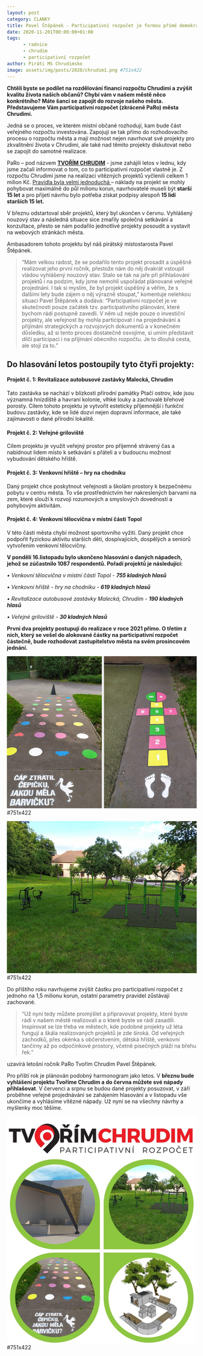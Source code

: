 ```yaml
---
layout: post
category: CLANKY
title: Pavel Štěpánek - Participativní rozpočet je formou přímé demokracie v Chrudimi
date: 2020-11-201T00:00:00+01:00
tags: 
      - radnice
      - chrudim
      - participativní rozpočet
author: Piráti MS Chrudimsko
image: assets/img/posts/2020/chrudim1.png #751x422
---
```



**Chtěli byste se podílet na rozdělování financí rozpočtu Chrudimi a zvýšit kvalitu života našich občanů? Chybí vám v našem městě něco konkrétního? Máte šanci se zapojit do rozvoje našeho města. Představujeme Vám participativní rozpočet (zkráceně PaRo) města Chrudimi.**

Jedná se o proces, ve kterém místní občané rozhodují, kam bude část veřejného rozpočtu investována. Zapojují se tak přímo do rozhodovacího procesu o rozpočtu města a mají možnost nejen navrhovat své projekty pro zkvalitnění života v Chrudimi, ale také nad těmito projekty diskutovat nebo se zapojit do samotné realizace.

PaRo – pod názvem **[TVOŘÍM CHRUDIM](https://participace.mobilnirozhlas.cz/tvorimchrudim)** - jsme zahájili letos v lednu, kdy jsme začali informovat o tom, co to participativní rozpočet vlastně je. Z rozpočtu Chrudimi jsme na realizaci vítězných projektů vyčlenili celkem 1 milion Kč.  [Pravidla byla velmi jednoduchá ](https://participace.mobilnirozhlas.cz/tvorimchrudim/#!/pravidla)– náklady na projekt se mohly pohybovat maximálně do půl milionu korun, navrhovatelé museli být **starší 15 let** a pro přijetí návrhu bylo potřeba získat podpisy alespoň **15 lidí starších 15 let.**

V březnu odstartoval sběr projektů, který byl ukončen v červnu. Vyhlášený nouzový stav a následná situace sice zmařily společná setkávání a konzultace, přesto se nám podařilo jednotlivé projekty posoudit a vystavit na webových stránkách města.

Ambasadorem tohoto projektu byl náš pirátský místostarosta Pavel Štěpánek.

>“Mám velkou radost, že se podařilo tento projekt prosadit a úspěšně realizovat jeho první ročník, přestože nám do něj dvakrát vstoupil vládou vyhlášený nouzový stav. Stalo se tak na jaře při přihlašování projektů i na podzim, kdy jsme nemohli uspořádat plánované veřejné projednání. I tak si myslím, že byl projekt úspěšný a věřím, že s dalšími lety bude zájem o něj výrazně stoupat,” komentuje nelehkou situaci Pavel Štěpánek a dodává: “Participativní rozpočet je ve skutečnosti pouze začátek tzv. participativního plánování, které bychom rádi postupně zavedli. V něm už nejde pouze o investiční projekty, ale veřejnost by mohla participovat i na projednávání a přijímání strategických a rozvojových dokumentů a v konečném důsledku, až si tento proces dostatečně osvojíme, si umím představit dílčí participaci i na přijímání obecního rozpočtu. Je to dlouhá cesta, ale stojí za to.”

## Do hlasování letos postoupily tyto čtyři projekty:

#### Projekt č. 1: Revitalizace autobusové zastávky Malecká, Chrudim

Tato zastávka se nachází v blízkosti přírodní památky Ptačí ostrov, kde jsou významná hnízdiště a havraní kolonie, vlhké louky a zachovalé břehové porosty. Cílem tohoto projektu je vytvořit esteticky příjemnější i funkční budovu zastávky, kde se lidé dozví nejen dopravní informace, ale také zajímavosti o dané přírodní lokalitě.

#### Projekt č. 2: Veřejné griloviště

Cílem projektu je využít veřejný prostor pro příjemně strávený čas a nabídnout lidem místo k setkávání s přáteli a v budoucnu možnost vybudování dětského hřiště.

#### Projekt č. 3: Venkovní hřiště – hry na chodníku

Daný projekt chce poskytnout veřejnosti a školám prostory k bezpečnému pobytu v centru města. To vše prostřednictvím her nakreslených barvami na zem, které slouží k rozvoji rozumových a smyslových dovedností a pohybovým aktivitám.

#### Projekt č. 4: Venkovní tělocvična v místní části Topol

V této části města chybí možnost sportovního vyžití. Daný projekt chce podpořit fyzickou aktivitu starších dětí, dospívajících, dospělých a seniorů vytvořením venkovní tělocvičny.

**V pondělí 16.listopadu bylo ukončeno hlasování o daných nápadech, jehož se zúčastnilo 1087 respondentů. Pořadí projektů je následující:**

*• Venkovní tělocvična v místní části Topol - **755 kladných hlasů***

*• Venkovní hřiště - hry na chodníku - **619 kladných hlasů***

*• Revitalizace autobusové zastávky Malecká, Chrudim - **190 kladných hlasů***

*• Veřejné griloviště - **30 kladných hlasů***

**První dva projekty postupují do realizace v roce 2021 přímo. O třetím z nich, který se vešel do alokované částky na participativní rozpočet částečně, bude rozhodovat zastupitelstvo města na svém prosincovém jednání.**

![PARO PROJEKT1](/assets/img/posts/2020/chrudim3.jpg) #751x422

![PARO PROJEKT2](/assets/img/posts/2020/chrudim4.jpg) #751x422

Do příštího roku navrhujeme zvýšit částku pro participativní rozpočet z jednoho na 1,5 milionu korun, ostatní parametry pravidel zůstávají zachované. 
>“Už nyní tedy můžete promýšlet a připravovat projekty, které byste rádi v našem městě realizovali a o které byste se rádi zasadili. Inspirovat se lze třeba ve městech, kde podobné projekty už léta fungují a škála realizovaných projektů je zde široká. Od veřejných záchodků, přes okénka s občerstvením, dětská hřiště, venkovní tančírny až po odpočinkové prostory, včetně písečných pláží na břehu řek.” 

uzavírá letošní ročník PaRo Tvořím Chrudim Pavel Štěpánek.

Pro příští rok je plánován podobný harmonogram jako letos. V **březnu bude vyhlášení projektu Tvoříme Chrudim a do června můžete své nápady přihlašovat**. V červenci a srpnu se budou dané projekty posuzovat, v září proběhne veřejné projednávání se zahájením hlasování a v listopadu vše ukončíme a vyhlásíme vítězné nápady. Už nyní se na všechny návrhy a myšlenky moc těšíme.

![PARO PROJEKT](/assets/img/posts/2020/chrudim2.jpg) #751x422
